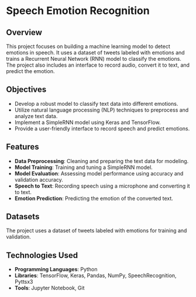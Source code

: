 # Speech Emotion Recognition

## Overview
This project focuses on building a machine learning model to detect emotions in speech. It uses a dataset of tweets labeled with emotions and trains a Recurrent Neural Network (RNN) model to classify the emotions. The project also includes an interface to record audio, convert it to text, and predict the emotion.

## Objectives
- Develop a robust model to classify text data into different emotions.
- Utilize natural language processing (NLP) techniques to preprocess and analyze text data.
- Implement a SimpleRNN model using Keras and TensorFlow.
- Provide a user-friendly interface to record speech and predict emotions.

## Features
- **Data Preprocessing**: Cleaning and preparing the text data for modeling.
- **Model Training**: Training and tuning a SimpleRNN model.
- **Model Evaluation**: Assessing model performance using accuracy and validation accuracy.
- **Speech to Text**: Recording speech using a microphone and converting it to text.
- **Emotion Prediction**: Predicting the emotion of the converted text.

## Datasets
The project uses a dataset of tweets labeled with emotions for training and validation.

## Technologies Used
- **Programming Languages**: Python
- **Libraries**: TensorFlow, Keras, Pandas, NumPy, SpeechRecognition, Pyttsx3
- **Tools**: Jupyter Notebook, Git

